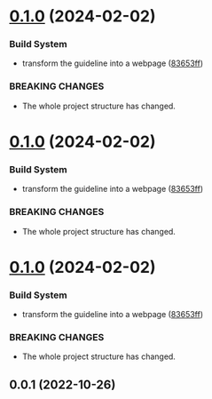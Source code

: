 # [0.1.0](https://github.com/gobstones/gobstones-guidelines/compare/v0.0.1...v0.1.0) (2024-02-02)


### Build System

* transform the guideline into a webpage ([83653ff](https://github.com/gobstones/gobstones-guidelines/commit/83653ffad470464d161885dfdd2d80427544b0ea))


### BREAKING CHANGES

* The whole project structure has changed.



# [0.1.0](https://github.com/gobstones/gobstones-guidelines/compare/v0.0.1...v0.1.0) (2024-02-02)


### Build System

* transform the guideline into a webpage ([83653ff](https://github.com/gobstones/gobstones-guidelines/commit/83653ffad470464d161885dfdd2d80427544b0ea))


### BREAKING CHANGES

* The whole project structure has changed.



# [0.1.0](https://github.com/gobstones/gobstones-guidelines/compare/v0.0.1...v0.1.0) (2024-02-02)


### Build System

* transform the guideline into a webpage ([83653ff](https://github.com/gobstones/gobstones-guidelines/commit/83653ffad470464d161885dfdd2d80427544b0ea))


### BREAKING CHANGES

* The whole project structure has changed.



## 0.0.1 (2022-10-26)




